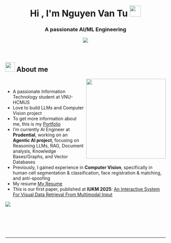
<h1 align="center"><b>Hi , I'm Nguyen Van Tu </b><img src="https://media.giphy.com/media/hvRJCLFzcasrR4ia7z/giphy.gif" width="35"></h1>
<h3 align="center">A passionate AI/ML Engineering</h3>
<!--  -->
<p align="center">
  <a href="https://github.com/DenverCoder1/readme-typing-svg"><img src="https://readme-typing-svg.herokuapp.com?font=Time+New+Roman&color=cyan&size=25&center=true&vCenter=true&width=600&height=100&lines=Nguyen+Van+Tu..&hearts;++;Self-taught+AI/ML+Engineering,;Computer+Science+Student,;Active+Learner/Researcher,;Love+to+learn+new+stuffs..<3"></a>
</p>


<br>



	
## <picture><img src = "https://media.giphy.com/media/Cmr1OMJ2FN0B2/giphy.gif?cid=790b7611b3ji742s4rltlpkabt6hjxjd9o8k5y66bdzh6nfy&ep=v1_gifs_search&rid=giphy.gif&ct=g" width = 30px></picture> **About me**  
<picture> <img align="right" src="https://camo.githubusercontent.com/d1e9733ec79822bcadf8b9a1035840ee511e2f022fe9f652cc163db23dc171d3/68747470733a2f2f6d656469612e67697068792e636f6d2f6d656469612f53576f536b4e36447854737a71494b4571762f67697068792e676966" width = 250px></picture>

<br>

- A passionate Information Technology student at VNU-HCMUS
- Love to build LLMs and Computer Vision project
- To get more information about me, this is my [Portfolio](https://tuktu-portfolio.netlify.app/)
- I’m currently AI Engineer at **Prudential**, working on an **Agentic AI project**, focusing on Reasoning LLMs, RAG, Document analysis, Knowledge Bases/Graphs, and Vector Databases
- Previously, I gained experience in **Computer Vision**, specifically in human cell segmentation & classification, face registration & matching, and anti-spoofing
- My resume [My Resume](https://tuktu-portfolio.netlify.app/papers/Resume_NguyenVanTu.pdf)
- This is our first paper, published at **IUKM 2025**: [An Interactive System For Visual Data Retrieval
From Multimodal Input](https://link.springer.com/chapter/10.1007/978-981-96-4606-7_29)

![](https://komarev.com/ghpvc/?username=tuprott991)
<br>

<br>
<br>
<br>
<br>

---

